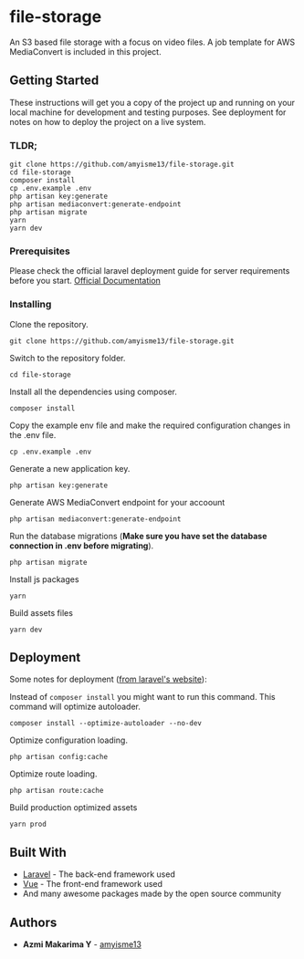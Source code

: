 # file-storage

An S3 based file storage with a focus on video files. A job template for AWS MediaConvert is included in this project.

## Getting Started

These instructions will get you a copy of the project up and running on your local machine for development and testing purposes. See deployment for notes on how to deploy the project on a live system.

### TLDR;

```
git clone https://github.com/amyisme13/file-storage.git
cd file-storage
composer install
cp .env.example .env
php artisan key:generate
php artisan mediaconvert:generate-endpoint
php artisan migrate
yarn
yarn dev
```

### Prerequisites

Please check the official laravel deployment guide for server requirements before you start. [Official Documentation](https://laravel.com/docs/8.x/deployment)

### Installing

Clone the repository.

```
git clone https://github.com/amyisme13/file-storage.git
```

Switch to the repository folder.

```
cd file-storage
```

Install all the dependencies using composer.

```
composer install
```

Copy the example env file and make the required configuration changes in the .env file.

```
cp .env.example .env
```

Generate a new application key.

```
php artisan key:generate
```

Generate AWS MediaConvert endpoint for your accoount

```
php artisan mediaconvert:generate-endpoint
```

Run the database migrations (**Make sure you have set the database connection in .env before migrating**).

```
php artisan migrate
```

Install js packages

```
yarn
```

Build assets files

```
yarn dev
```

## Deployment

Some notes for deployment ([from laravel's website](https://laravel.com/docs/8.x/deployment)):

Instead of `composer install` you might want to run this command. This command will optimize autoloader.

```
composer install --optimize-autoloader --no-dev
```

Optimize configuration loading.

```
php artisan config:cache
```

Optimize route loading.

```
php artisan route:cache
```

Build production optimized assets

```
yarn prod
```

## Built With

- [Laravel](https://laravel.com) - The back-end framework used
- [Vue](https://vuejs.org/) - The front-end framework used
- And many awesome packages made by the open source community

## Authors

- **Azmi Makarima Y** - [amyisme13](https://github.com/amyisme13)
